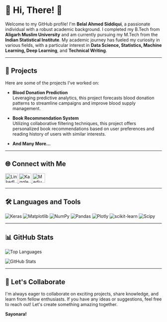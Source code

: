 # 👋 Hi, There! 👋

Welcome to my GitHub profile! I'm **Belal Ahmed Siddiqui**, a passionate individual with a robust academic background. I completed my B.Tech from **Aligarh Muslim University** and am currently pursuing my M.Tech from the **Indian Statistical Institute**. My academic journey has fueled my curiosity in various fields, with a particular interest in **Data Science, Statistics, Machine Learning, Deep Learning**, and **Technical Writing**.

---

## 🚀 Projects
Here are some of the projects I've worked on:

- **Blood Donation Prediction**  
  Leveraging predictive analytics, this project forecasts blood donation patterns to streamline campaigns and improve blood supply management.

- **Book Recommendation System**  
  Utilizing collaborative filtering techniques, this project offers personalized book recommendations based on user preferences and reading history of users with similar interests.

- **And Many More...**

---

## 🌐 Connect with Me
<p align="left">
  <a href="https://www.linkedin.com/in/stoicsapien1/" target="_blank">
    <img src="https://raw.githubusercontent.com/rahuldkjain/github-profile-readme-generator/master/src/images/icons/Social/linked-in-alt.svg" alt="LinkedIn" height="30" width="40" />
  </a>
  <a href="https://www.kaggle.com/stoicsapien1" target="_blank">
    <img src="https://raw.githubusercontent.com/rahuldkjain/github-profile-readme-generator/master/src/images/icons/Social/kaggle.svg" alt="Kaggle" height="30" width="40" />
  </a>
  <a href="https://medium.com/@stoic_sapien1" target="_blank">
    <img src="https://raw.githubusercontent.com/rahuldkjain/github-profile-readme-generator/master/src/images/icons/Social/medium.svg" alt="Medium" height="30" width="40" />
  </a>
</p>

---

## 🛠️ Languages and Tools
![Keras](https://img.shields.io/badge/Keras-%23D00000.svg?style=for-the-badge&logo=Keras&logoColor=white) ![Matplotlib](https://img.shields.io/badge/Matplotlib-%23ffffff.svg?style=for-the-badge&logo=Matplotlib&logoColor=black) ![NumPy](https://img.shields.io/badge/numpy-%23013243.svg?style=for-the-badge&logo=numpy&logoColor=white) ![Pandas](https://img.shields.io/badge/pandas-%23150458.svg?style=for-the-badge&logo=pandas&logoColor=white) ![Plotly](https://img.shields.io/badge/Plotly-%233F4F75.svg?style=for-the-badge&logo=plotly&logoColor=white) ![scikit-learn](https://img.shields.io/badge/scikit--learn-%23F7931E.svg?style=for-the-badge&logo=scikit-learn&logoColor=white) ![Scipy](https://img.shields.io/badge/SciPy-%230C55A5.svg?style=for-the-badge&logo=scipy&logoColor=%white)

---

## 📊 GitHub Stats
<p align="left">
  <img src="https://github-readme-stats.vercel.app/api/top-langs?username=stoicsapien1&show_icons=true&locale=en&layout=compact" alt="Top Languages" />
</p>

<p align="left">
  <img src="https://github-readme-stats.vercel.app/api?username=stoicsapien1&show_icons=true&locale=en" alt="GitHub Stats" />
</p>

---

## 🤝 Let's Collaborate
I'm always eager to collaborate on exciting projects, share knowledge, and learn from fellow enthusiasts. If you have any ideas or suggestions, feel free to reach out! Let's create something amazing together.

**Sayonara!**
